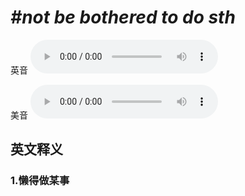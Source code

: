 # ***\#not be bothered to do sth*** 
英音
<audio src="./media/not be bothered to do sth1_AAC.aac" controls="controls"></audio>

美音
<audio src="./media/not be bothered to do sth2_AAC.aac" controls="controls"></audio>



  

英文释义
---
### 1.**懒得做某事**  


